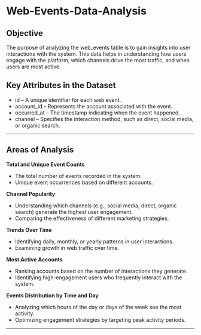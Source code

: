 # Web-Events-Data-Analysis
## Objective
The purpose of analyzing the web_events table is to gain insights into user interactions with the system. This data helps in understanding how users engage with the platform, which channels drive the most traffic, and when users are most active.

## Key Attributes in the Dataset
- id – A unique identifier for each web event.
- account_id – Represents the account associated with the event.
- occurred_at – The timestamp indicating when the event happened.
- channel – Specifies the interaction method, such as direct, social media, or organic search.

---
## Areas of Analysis
**Total and Unique Event Counts**

- The total number of events recorded in the system.
- Unique event occurrences based on different accounts.

**Channel Popularity**

- Understanding which channels (e.g., social media, direct, organic search) generate the highest user engagement.
- Comparing the effectiveness of different marketing strategies.

**Trends Over Time**

- Identifying daily, monthly, or yearly patterns in user interactions.
- Examining growth in web traffic over time.

**Most Active Accounts**

- Ranking accounts based on the number of interactions they generate.
- Identifying high-engagement users who frequently interact with the system.

**Events Distribution by Time and Day**

- Analyzing which hours of the day or days of the week see the most activity.
- Optimizing engagement strategies by targeting peak activity periods.

---
